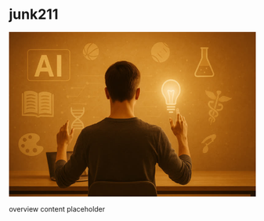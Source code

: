 
# junk211

![Course Cover](https://raw.githubusercontent.com/csinstructiontemplate/emptycourse/refs/heads/main/cover.jpg)

overview content placeholder